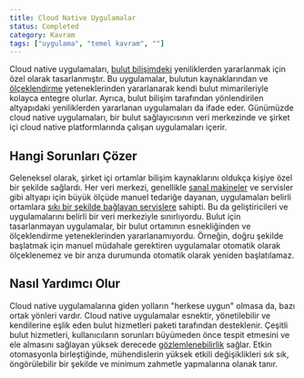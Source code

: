 ```yaml
---
title: Cloud Native Uygulamalar
status: Completed
category: Kavram
tags: ["uygulama", "temel kavram", ""]
---
```


Cloud native uygulamaları, [bulut bilişimdeki](/cloud-computing/) yeniliklerden yararlanmak için özel olarak tasarlanmıştır.
Bu uygulamalar, bulutun kaynaklarından ve [ölçeklendirme](/scalability/) yeteneklerinden yararlanarak kendi bulut mimarileriyle kolayca entegre olurlar.
Ayrıca, bulut bilişim tarafından yönlendirilen altyapıdaki yeniliklerden yararlanan uygulamaları da ifade eder.
Günümüzde cloud native uygulamaları, bir bulut sağlayıcısının veri merkezinde ve şirket içi cloud native platformlarında çalışan uygulamaları içerir.

## Hangi Sorunları Çözer

Geleneksel olarak, şirket içi ortamlar bilişim kaynaklarını oldukça kişiye özel bir şekilde sağlardı.
Her veri merkezi, genellikle [sanal makineler](/virtual-machine/) ve servisler gibi altyapı için büyük ölçüde manuel tedariğe dayanan, uygulamaları belirli ortamlara [sıkı bir şekilde bağlayan servislere](/tightly-coupled-architectures/) sahipti.
Bu da geliştiricileri ve uygulamalarını belirli bir veri merkeziyle sınırlıyordu.
Bulut için tasarlanmayan uygulamalar, bir bulut ortamının esnekliğinden ve ölçeklendirme yeteneklerinden yararlanamıyordu.
Örneğin, doğru şekilde başlatmak için manuel müdahale gerektiren uygulamalar otomatik olarak ölçeklenemez ve bir arıza durumunda otomatik olarak yeniden başlatılamaz.

## Nasıl Yardımcı Olur

Cloud native uygulamalarına giden yolların "herkese uygun" olmasa da, bazı ortak yönleri vardır. Cloud native uygulamalar esnektir, yönetilebilir ve kendilerine eşlik eden bulut hizmetleri paketi tarafından desteklenir. Çeşitli bulut hizmetleri, kullanıcıların sorunları büyümeden önce tespit etmesini ve ele almasını sağlayan yüksek derecede [gözlemlenebilirlik](/observability/) sağlar. Etkin otomasyonla birleştiğinde, mühendislerin yüksek etkili değişiklikleri sık sık, öngörülebilir bir şekilde ve minimum zahmetle yapmalarına olanak tanır.
